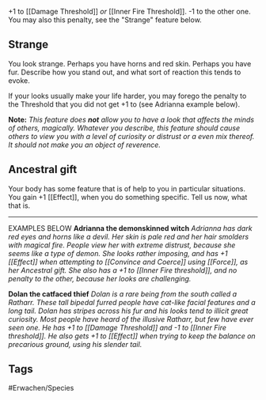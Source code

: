 +1 to [[Damage Threshold]] _or_ [[Inner Fire Threshold]].
-1 to the other one. You may also this penalty, see the "Strange" feature below.
## Strange
You look strange. Perhaps you have horns and red skin. Perhaps you have fur. Describe how you stand out, and what sort of reaction this tends to evoke. 

If your looks usually make your life harder, you may forego the penalty to the Threshold that you did not get +1 to (see Adrianna example below).

**Note:**
*This feature does **not** allow you to have a look that affects the minds of others, magically. Whatever you describe, this feature should cause others to view you with a level of curiosity or distrust or a even mix thereof. It should not make you an object of reverence.*

## Ancestral gift
Your body has some feature that is of help to you in particular situations. You gain +1 [[Effect]], when you do something specific. Tell us now, what that is.

---
EXAMPLES BELOW
**Adrianna the demonskinned witch**
*Adrianna has dark red eyes and horns like a devil. Her skin is pale red and her hair smolders with magical fire. People view her with extreme distrust, because she seems like a type of demon. She looks rather imposing, and has +1 [[Effect]] when attempting to [[Convince and Coerce]] using [[Force]], as her Ancestral gift. She also has a +1 to [[Inner Fire threshold]], and no penalty to the other, because her looks are challenging.*

**Dolan the catfaced thief**
*Dolan is a rare being from the south called a Ratharr. These tall bipedal furred people have cat-like facial features and a long tail. Dolan has stripes across his fur and his looks tend to illicit great curiosity. Most people have heard of the illusive Ratharr, but few have ever seen one. He has +1 to [[Damage Threshold]] and -1 to [[Inner Fire threshold]]. He also gets +1 to [[Effect]] when trying to keep the balance on precarious ground, using his slender tail.*

## Tags
#Erwachen/Species 